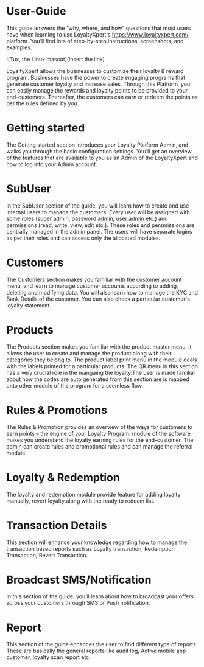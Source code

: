 # User-Guide
This guide answers the “why, where, and how” questions that most users have when learning to use LoyaltyXpert's https://www.loyaltyxpert.com/ platform. You’ll find lots of step-by-step instructions, screenshots, and examples.

![Tux, the Linux mascot](insert the link)

LoyaltyXpert allows the businesses to customize their loyalty & reward program. Businesses have the power to create engaging programs that generate customer loyalty and increase sales. Through this Platform, you can easily manage the rewards and loyalty points to be provided to your end-customers. Thereafter, the customers can earn or redeem the points as per the rules defined by you.

# Getting started
The Getting started section introduces your Loyalty Platform Admin, and walks you through the basic configuration settings. You’ll get an overview of the features that are available to you as an Admin of the LoyaltyXpert and how to log into your Admin account. 

# SubUser 
In the SubUser section of the guide, you will learn how to create and use internal users to manage the customers. Every user will be assigned with some roles (super admin, password admin, user admin etc.) and permissions (read, write, view, edit etc.). These roles and persmissions are centrally managed in the admin panel. The users will have separate logins as per their roles and can access only the allocated modules. 

# Customers
The Customers section makes you familiar with the customer account menu, and learn to manage customer accounts according to adding, deleting and modifying data. You will also learn how to manage the KYC and Bank Details of the customer. You can also check a particular customer's loyalty statement.

# Products
The Products section makes you familiar with the product master menu, it allows the user to create and manage the product along with their categories they belong to. The product label print menu in the module deals with the labels printed for a particular products. The QR menu in this section has a very crucial role in the mangaing the loyalty.The user is made familiar about how the codes are auto generated from this section are is mapped onto other module of the program for a seemless flow. 

# Rules & Promotions
The Rules & Promotion provides an overview of the ways for customers to earn points – the engine of your Loyalty Program. module of the software makes you understand the loyalty earning rules for the end-customer. The admin can create rules and promotional rules and can manage the referral module.

# Loyalty & Redemption 
The loyalty and redemption module provide feature for adding loyalty manually, revert loyalty along with the ready to redeem list. 

# Transaction Details 
This section will enhance your knowledge regarding how to manage the transaction based reports such as Loyalty transaction, Redemption Transaction, Revert Transaction.

# Broadcast SMS/Notification
In this section of the guide, you’ll learn about how to broadcast your offers across your customers through SMS or Push notification.

# Report 
This section of the guide enhances the user to find different type of reports. These are basically the general reports like audit log, Active mobile app customer, loyalty scan report etc.
